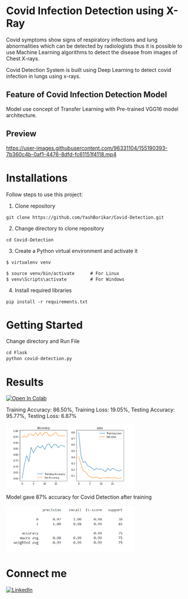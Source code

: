 # Covid Infection Detection using X-Ray

Covid symptoms show signs of respiratory infections and lung abnormalities which can be detected by radiologists thus it is possible to use Machine Learning algorithms to detect the disease from images of Chest X-rays.

Covid Detection System is built using Deep Learning to detect covid infection in lungs using x-rays.

## Feature of Covid Infection Detection Model
Model use concept of Transfer Learning with Pre-trained VGG16 model architecture.

## Preview

https://user-images.githubusercontent.com/96331104/155190393-7b360c4b-0af1-4476-8dfd-fc61151f4118.mp4

# Installations
Follow steps to use this project:

1. Clone repository
```
git clone https://github.com/YashBorikar/Covid-Detection.git
```
2. Change directory to clone repository

```
cd Covid-Detection
```
3. Create a Python virtual environment and activate it
```
$ virtualenv venv
```
```
$ source venv/bin/activate      # For Linux
$ venv\Scripts\activate         # For Windows
```
4. Install required libraries
```
pip install -r requirements.txt
```
# Getting Started

Change directory and Run File
```
cd Flask
python covid-detection.py
```

# Results

<a href="https://colab.research.google.com/drive/15lP2ZwYcSA5iMk_ZMhQBx6-Vndun33Zq?usp=sharing"><img src="https://colab.research.google.com/assets/colab-badge.svg" alt="Open In Colab"/></a>

 Training Accuracy: 86.50%, Training Loss: 19.05%, Testing Accuracy: 95.77%, Testing Loss: 6.87%
<p>
  <img src="Git Assets/Accuracy.png" width="350" alt="Accuracy">
</p>

Model gave 87% accuracy for Covid Detection after training
<p>
  <img src="Git Assets/Classification Report.png" width="350" alt="Classification Report">
</p>


# Connect me
[![LinkedIn](https://img.shields.io/badge/-LinkedIn-black.svg?style=flat-square&logo=linkedin&colorB=555)](https://www.linkedin.com/in/yashborikar/)

